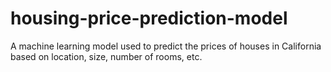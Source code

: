 # housing-price-prediction-model
A machine learning model used to predict the prices of houses in California based on location, size, number of rooms, etc.
